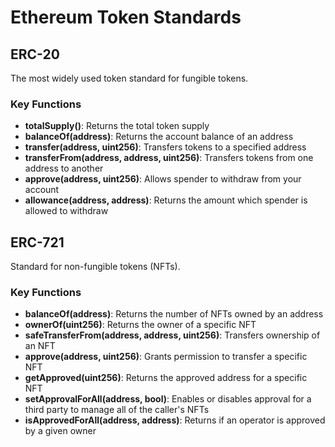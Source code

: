 # Ethereum Token Standards

## ERC-20

The most widely used token standard for fungible tokens.

### Key Functions

- **totalSupply()**: Returns the total token supply
- **balanceOf(address)**: Returns the account balance of an address
- **transfer(address, uint256)**: Transfers tokens to a specified address
- **transferFrom(address, address, uint256)**: Transfers tokens from one address to another
- **approve(address, uint256)**: Allows spender to withdraw from your account
- **allowance(address, address)**: Returns the amount which spender is allowed to withdraw

## ERC-721

Standard for non-fungible tokens (NFTs).

### Key Functions

- **balanceOf(address)**: Returns the number of NFTs owned by an address
- **ownerOf(uint256)**: Returns the owner of a specific NFT
- **safeTransferFrom(address, address, uint256)**: Transfers ownership of an NFT
- **approve(address, uint256)**: Grants permission to transfer a specific NFT
- **getApproved(uint256)**: Returns the approved address for a specific NFT
- **setApprovalForAll(address, bool)**: Enables or disables approval for a third party to manage all of the caller's NFTs
- **isApprovedForAll(address, address)**: Returns if an operator is approved by a given owner
